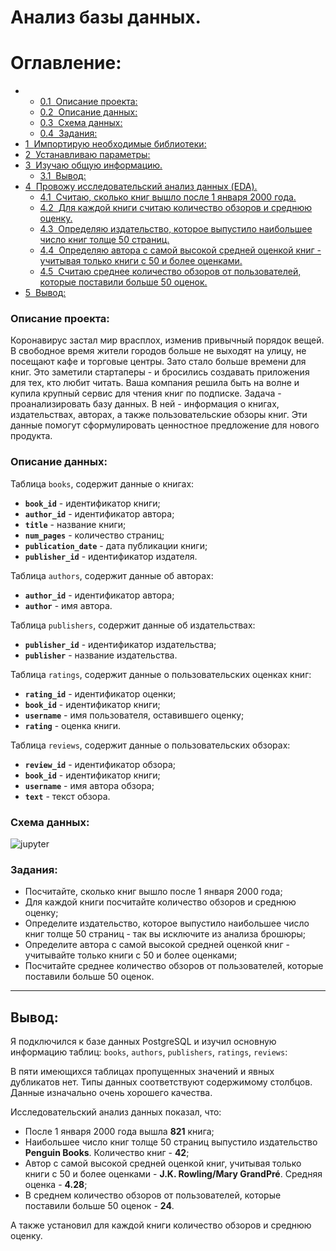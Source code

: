 # Анализ базы данных.

<h1>Оглавление:<span class="tocSkip"></span></h1>
<div class="toc"><ul class="toc-item"><li><ul class="toc-item"><li><span><a href="#Описание-проекта:" data-toc-modified-id="Описание-проекта:-0.1"><span class="toc-item-num">0.1&nbsp;&nbsp;</span>Описание проекта:</a></span></li><li><span><a href="#Описание-данных:" data-toc-modified-id="Описание-данных:-0.2"><span class="toc-item-num">0.2&nbsp;&nbsp;</span>Описание данных:</a></span></li><li><span><a href="#Схема-данных:" data-toc-modified-id="Схема-данных:-0.3"><span class="toc-item-num">0.3&nbsp;&nbsp;</span>Схема данных:</a></span></li><li><span><a href="#Задания:" data-toc-modified-id="Задания:-0.4"><span class="toc-item-num">0.4&nbsp;&nbsp;</span>Задания:</a></span></li></ul></li><li><span><a href="#Импортирую-необходимые-библиотеки:" data-toc-modified-id="Импортирую-необходимые-библиотеки:-1"><span class="toc-item-num">1&nbsp;&nbsp;</span>Импортирую необходимые библиотеки:</a></span></li><li><span><a href="#Устанавливаю-параметры:" data-toc-modified-id="Устанавливаю-параметры:-2"><span class="toc-item-num">2&nbsp;&nbsp;</span>Устанавливаю параметры:</a></span></li><li><span><a href="#Изучаю-общую-информацию." data-toc-modified-id="Изучаю-общую-информацию.-3"><span class="toc-item-num">3&nbsp;&nbsp;</span>Изучаю общую информацию.</a></span><ul class="toc-item"><li><span><a href="#Вывод:" data-toc-modified-id="Вывод:-3.1"><span class="toc-item-num">3.1&nbsp;&nbsp;</span>Вывод:</a></span></li></ul></li><li><span><a href="#Провожу-исследовательский-анализ-данных-(EDA)." data-toc-modified-id="Провожу-исследовательский-анализ-данных-(EDA).-4"><span class="toc-item-num">4&nbsp;&nbsp;</span>Провожу исследовательский анализ данных (EDA).</a></span><ul class="toc-item"><li><span><a href="#Считаю,-сколько-книг-вышло-после-1-января-2000-года." data-toc-modified-id="Считаю,-сколько-книг-вышло-после-1-января-2000-года.-4.1"><span class="toc-item-num">4.1&nbsp;&nbsp;</span>Считаю, сколько книг вышло после 1 января 2000 года.</a></span></li><li><span><a href="#Для-каждой-книги-считаю-количество-обзоров-и-среднюю-оценку." data-toc-modified-id="Для-каждой-книги-считаю-количество-обзоров-и-среднюю-оценку.-4.2"><span class="toc-item-num">4.2&nbsp;&nbsp;</span>Для каждой книги считаю количество обзоров и среднюю оценку.</a></span></li><li><span><a href="#Определяю-издательство,-которое-выпустило-наибольшее-число-книг-толще-50-страниц." data-toc-modified-id="Определяю-издательство,-которое-выпустило-наибольшее-число-книг-толще-50-страниц.-4.3"><span class="toc-item-num">4.3&nbsp;&nbsp;</span>Определяю издательство, которое выпустило наибольшее число книг толще 50 страниц.</a></span></li><li><span><a href="#Определяю-автора-с-самой-высокой-средней-оценкой-книг---учитывая-только-книги-с-50-и-более-оценками." data-toc-modified-id="Определяю-автора-с-самой-высокой-средней-оценкой-книг---учитывая-только-книги-с-50-и-более-оценками.-4.4"><span class="toc-item-num">4.4&nbsp;&nbsp;</span>Определяю автора с самой высокой средней оценкой книг - учитывая только книги с 50 и более оценками.</a></span></li><li><span><a href="#Считаю-среднее-количество-обзоров-от-пользователей,-которые-поставили-больше-50-оценок." data-toc-modified-id="Считаю-среднее-количество-обзоров-от-пользователей,-которые-поставили-больше-50-оценок.-4.5"><span class="toc-item-num">4.5&nbsp;&nbsp;</span>Считаю среднее количество обзоров от пользователей, которые поставили больше 50 оценок.</a></span></li></ul></li><li><span><a href="#Вывод:" data-toc-modified-id="Вывод:-5"><span class="toc-item-num">5&nbsp;&nbsp;</span>Вывод:</a></span></li></ul></div>

### Описание проекта:
Коронавирус застал мир врасплох, изменив привычный порядок вещей. В свободное время жители городов больше не выходят на улицу, не посещают кафе и торговые центры. Зато стало больше времени для книг. Это заметили стартаперы - и бросились создавать приложения для тех, кто любит читать.
Ваша компания решила быть на волне и купила крупный сервис для чтения книг по подписке. Задача - проанализировать базу данных. В ней - информация о книгах, издательствах, авторах, а также пользовательские обзоры книг. Эти данные помогут сформулировать ценностное предложение для нового продукта.

### Описание данных:
Таблица `books`, содержит данные о книгах:  
- **`book_id`** - идентификатор книги;
- **`author_id`** - идентификатор автора;
- **`title`** - название книги;
- **`num_pages`** - количество страниц;
- **`publication_date`** - дата публикации книги;
- **`publisher_id`** - идентификатор издателя.

Таблица `authors`, содержит данные об авторах:   
- **`author_id`** - идентификатор автора;
- **`author`** - имя автора.

Таблица `publishers`, содержит данные об издательствах:
- **`publisher_id`** - идентификатор издательства;
- **`publisher`** - название издательства.

Таблица `ratings`, содержит данные о пользовательских оценках книг:
- **`rating_id`** - идентификатор оценки;
- **`book_id`** - идентификатор книги;
- **`username`** - имя пользователя, оставившего оценку;
- **`rating`** - оценка книги.

Таблица `reviews`, содержит данные о пользовательских обзорах:
- **`review_id`** - идентификатор обзора;
- **`book_id`** - идентификатор книги;
- **`username`** - имя автора обзора;
- **`text`** - текст обзора.

### Схема данных:
![jupyter](https://pictures.s3.yandex.net/resources/scheme_1589269096.png)

### Задания:
- Посчитайте, сколько книг вышло после 1 января 2000 года;
- Для каждой книги посчитайте количество обзоров и среднюю оценку;
- Определите издательство, которое выпустило наибольшее число книг толще 50 страниц - так вы исключите из анализа брошюры;
- Определите автора с самой высокой средней оценкой книг - учитывайте только книги с 50 и более оценками;
- Посчитайте среднее количество обзоров от пользователей, которые поставили больше 50 оценок.
***
## Вывод:
Я подключился к базе данных PostgreSQL и изучил основную информацию таблиц: `books`, `authors`, `publishers`, `ratings`, `reviews`:

В пяти имеющихся таблицах пропущенных значений и явных дубликатов нет. Типы данных соответствуют содержимому столбцов. Данные изначально очень хорошего качества. 

Исследовательский анализ данных показал, что:
- После 1 января 2000 года вышла **821** книга;
- Наибольшее число книг толще 50 страниц выпустило издательство **Penguin Books**. Количество книг - **42**;
- Автор с самой высокой средней оценкой книг, учитывая только книги с 50 и более оценками - **J.K. Rowling/Mary GrandPré**. Средняя оценка - **4.28**;
- В среднем количество обзоров от пользователей, которые поставили больше 50 оценок - **24**.

А также установил для каждой книги количество обзоров и среднюю оценку.

